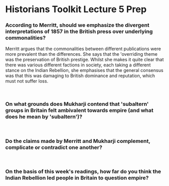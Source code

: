 # Historians Toolkit Lecture 5 Prep


### According to Merritt, should we emphasize the divergent interpretations of 1857 in the British press over underlying commonalities? 

Merritt argues that the commonalities between different publications were more prevalent than the differences. She says that the 'overriding theme was the preservation of British prestige. Whilst she makes it quite clear that there was various different factions in society, each taking a different stance on the Indian Rebellion, she emphasises that the general consensus was that this was damaging to British dominance and reputation, which must not suffer loss.

</br>

### On what grounds does Mukharji contend that 'subaltern' groups in Britain felt ambivalent towards empire (and what does he mean by 'subaltern')? 



</br>

### Do the claims made by Merritt and Mukharji complement, complicate or contradict one another?

</br>

### On the basis of this week's readings, how far do you think the Indian Rebellion led people in Britain to question empire?